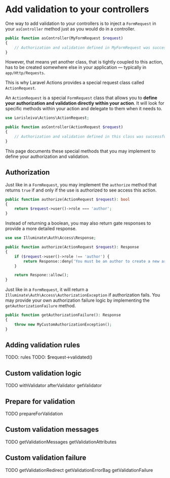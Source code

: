 # Add validation to your controllers

One way to add validation to your controllers is to inject a `FormRequest` in your `asController` method just as you would do in a controller.

```php
public function asController(MyFormRequest $request)
{
    // Authorization and validation defined in MyFormRequest was successful.
}
```

However, that means yet another class, that is tightly coupled to this action, has to be created somewhere else in your application — typically in `app/Http/Requests`.

This is why Laravel Actions provides a special request class called `ActionRequest`.

An `ActionRequest` is a special `FormRequest` class that allows you to **define your authorization and validation directly within your action**. It will look for specific methods within your action and delegate to them when it needs to.

```php
use Lorisleiva\Actions\ActionRequest;

public function asController(ActionRequest $request)
{
    // Authorization and validation defined in this class was successful.
}
```

This page documents these special methods that you may implement to define your authorization and validation.

## Authorization

Just like in a `FormRequest`, you may implement the `authorize` method that returns `true` if and only if the use is authorized to see access this action.

```php
public function authorize(ActionRequest $request): bool
{
    return $request->user()->role === 'author';
}
```

Instead of returning a boolean, you may also return gate responses to provide a more detailed response.

```php
use use Illuminate\Auth\Access\Response;

public function authorize(ActionRequest $request): Response
{
    if ($request->user()->role !== 'author') {
        return Response::deny('You must be an author to create a new article.');
    }

    return Respone::allow();
}
```

Just like in a `FormRequest`, it will return a `Illuminate\Auth\Access\AuthorizationException` if authorization fails. You may provide your own authorization failure logic by implementing the `getAuthorizationFailure` method.

```php
public function getAuthorizationFailure(): Response
{
    throw new MyCustomAuthorizationException();
}
```

## Adding validation rules

TODO: rules
TODO: $request->validated()

## Custom validation logic

TODO
withValidator
afterValidator
getValidator

## Prepare for validation

TODO
prepareForValidation

## Custom validation messages

TODO
getValidationMessages
getValidationAttributes

## Custom validation failure

TODO
getValidationRedirect
getValidationErrorBag
getValidationFailure
